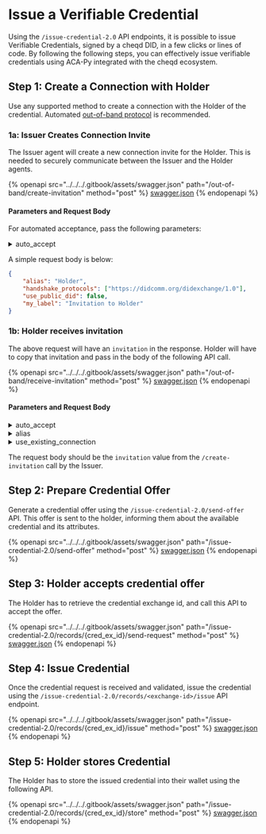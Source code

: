 # Issue a Verifiable Credential

Using the `/issue-credential-2.0` API endpoints, it is possible to issue Verifiable Credentials, signed by a cheqd DID, in a few clicks or lines of code. By following the following steps, you can effectively issue verifiable credentials using ACA-Py integrated with the cheqd ecosystem.

## Step 1: Create a Connection with Holder

Use any supported method to create a connection with the Holder of the credential. Automated [out-of-band protocol](https://identity.foundation/didcomm-messaging/spec/#out-of-band-messages) is recommended.

### 1a: Issuer Creates Connection Invite

The Issuer agent will create a new connection invite for the Holder. This is needed to securely communicate between the Issuer and the Holder agents.

{% openapi src="../../../.gitbook/assets/swagger.json" path="/out-of-band/create-invitation" method="post" %}
[swagger.json](../../../.gitbook/assets/swagger.json)
{% endopenapi %}

#### Parameters and Request Body

For automated acceptance, pass the following parameters:

<details>

<summary>auto_accept</summary>

Set this to true

</details>

A simple request body is below:

```json
{
    "alias": "Holder",
    "handshake_protocols": ["https://didcomm.org/didexchange/1.0"],
    "use_public_did": false,
    "my_label": "Invitation to Holder"
}
```

### 1b: Holder receives invitation

The above request will have an `invitation` in the response. Holder will have to copy that invitation and pass in the body of the following API call.

{% openapi src="../../../.gitbook/assets/swagger.json" path="/out-of-band/receive-invitation" method="post" %}
[swagger.json](../../../.gitbook/assets/swagger.json)
{% endopenapi %}

#### Parameters and Request Body

<details>

<summary>auto_accept</summary>

Set this to true

</details>

<details>

<summary>alias</summary>

Pass an alias for the connection

</details>

<details>

<summary>use_existing_connection</summary>

Set this to true

</details>

The request body should be the `invitation` value from the `/create-invitation` call by the Issuer.

## Step 2: Prepare Credential Offer

Generate a credential offer using the `/issue-credential-2.0/send-offer` API. This offer is sent to the holder, informing them about the available credential and its attributes.

{% openapi src="../../../.gitbook/assets/swagger.json" path="/issue-credential-2.0/send-offer" method="post" %}
[swagger.json](../../../.gitbook/assets/swagger.json)
{% endopenapi %}

## Step 3: Holder accepts credential offer

The Holder has to retrieve the credential exchange id, and call this API to accept the offer.

{% openapi src="../../../.gitbook/assets/swagger.json" path="/issue-credential-2.0/records/{cred_ex_id}/send-request" method="post" %}
[swagger.json](../../../.gitbook/assets/swagger.json)
{% endopenapi %}

## Step 4: Issue Credential

Once the credential request is received and validated, issue the credential using the `/issue-credential-2.0/records/<exchange-id>/issue` API endpoint.

{% openapi src="../../../.gitbook/assets/swagger.json" path="/issue-credential-2.0/records/{cred_ex_id}/issue" method="post" %}
[swagger.json](../../../.gitbook/assets/swagger.json)
{% endopenapi %}

## Step 5: Holder stores Credential

The Holder has to store the issued credential into their wallet using the following API.

{% openapi src="../../../.gitbook/assets/swagger.json" path="/issue-credential-2.0/records/{cred_ex_id}/store" method="post" %}
[swagger.json](../../../.gitbook/assets/swagger.json)
{% endopenapi %}



